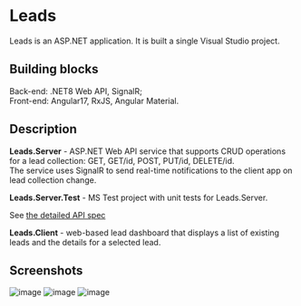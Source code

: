 # Leads
Leads is an ASP.NET application.
It is built a single Visual Studio project.

## Building blocks
Back-end: .NET8 Web API, SignalR;\
Front-end: Angular17, RxJS, Angular Material.

## Description
**Leads.Server** - ASP.NET Web API service that supports CRUD operations for a lead collection: GET, GET/id, POST, PUT/id, DELETE/id.\
The service uses SignalR to send real-time notifications to the client app on lead collection change.

**Leads.Server.Test** - MS Test project with unit tests for Leads.Server.

See [the detailed API spec](https://github.com/ilyadubovis/Leads/blob/master/Leads.Server/leads.openapi.json)

**Leads.Client** - web-based lead dashboard that displays a list of existing leads and the details for a selected lead.

## Screenshots
![image](https://github.com/user-attachments/assets/0a12b389-34b3-4850-bd5b-832e933bc5dc)
![image](https://github.com/user-attachments/assets/556aefe4-5245-4f4c-8fdf-5eaccc9dec69)
![image](https://github.com/user-attachments/assets/9b7210d2-a824-4e37-9ca6-51427d8346b7)

